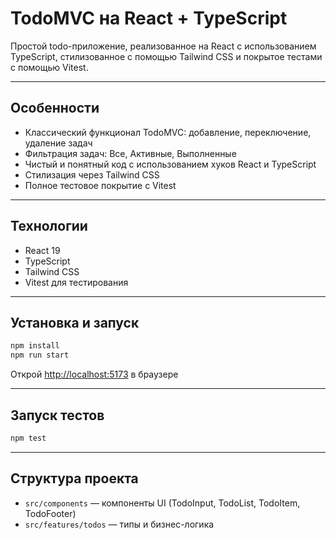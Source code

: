# TodoMVC на React + TypeScript

Простой todo-приложение, реализованное на React с использованием TypeScript, стилизованное с помощью Tailwind CSS и покрытое тестами с помощью Vitest.

---

## Особенности

* Классический функционал TodoMVC: добавление, переключение, удаление задач
* Фильтрация задач: Все, Активные, Выполненные
* Чистый и понятный код с использованием хуков React и TypeScript
* Стилизация через Tailwind CSS
* Полное тестовое покрытие с Vitest

---

## Технологии

* React 19
* TypeScript
* Tailwind CSS
* Vitest для тестирования

---

## Установка и запуск

```bash
npm install
npm run start
```

Открой [http://localhost:5173](http://localhost:5173) в браузере

---

## Запуск тестов

```bash
npm test
```

---

## Структура проекта

* `src/components` — компоненты UI (TodoInput, TodoList, TodoItem, TodoFooter)
* `src/features/todos` — типы и бизнес-логика
